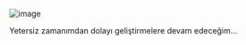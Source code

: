 ![image](https://github.com/omerkacamak/iha_rental/assets/66026835/0f1f6b6a-d849-410a-9f39-b81e429f6155)

Yetersiz zamanımdan dolayı geliştirmelere devam edeceğim...
